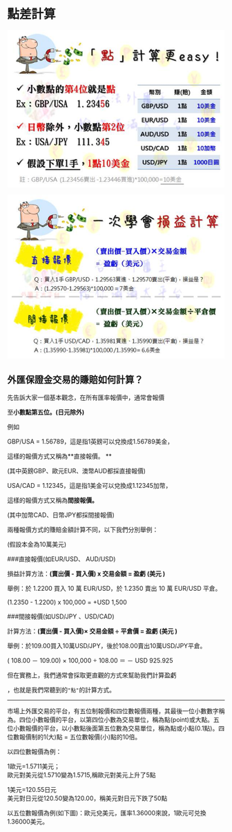 # 點差計算

![](images/10360312593925.jpg)

![](images/10360312670116.jpg)


## 外匯保證金交易的賺賠如何計算？

 

先告訴大家一個基本觀念，在所有匯率報價中，通常會報價

至**小數點第五位。(日元除外)**

 

例如

GBP/USA = 1.56789，這是指1英鎊可以兌換成1.56789美金，

這樣的報價方式又稱為**直接報價。 **

(其中英鎊GBP、歐元EUR、澳幣AUD都採直接報價)

 

USA/CAD = 1.12345，這是指1美金可以兌換成1.12345加幣，

這樣的報價方式又稱為**間接報價。**

(其中加幣CAD、日幣JPY都採間接報價)

 

 

兩種報價方式的賺賠金額計算不同，以下我們分別舉例：

(假設本金為10萬美元)

 

###直接報價(如EUR/USD、 AUD/USD)

 

損益計算方法：**(賣出價 - 買入價) x 交易金額 = 盈虧 (美元 )**

舉例：於 1.2200 買入 10 萬 EUR/USD，於 1.2350 賣出 10 萬 EUR/USD 平倉。

(1.2350 - 1.2200) x 100,000 = +USD 1,500

 

 

###間接報價(如USD/JPY 、USD/CAD)

 

計算方法：**(賣出價 - 買入價)× 交易金額 ÷ 平倉價 = 盈虧 (美元 )**

舉例：於109.00買入10萬USD/JPY，後於108.00賣出10萬USD/JPY平倉。

( 108.00 － 109.00) × 100,000 ÷ 108.00 ＝ － USD 925.925

 

 

但在實務上，我們通常會採取更直觀的方式來幫助我們計算盈虧

，也就是我們常聽到的`"點"`的計算方式。


---


市場上外匯交易的平台，有五位制報價和四位數報價兩種，其最後一位小數數字稱為。四位小數報價的平台，以第四位小數為交易單位，稱為點(point)或大點。五位小數報價的平台，以小數點後面第五位數為交易單位，稱為點或小點(0.1點)。四位數報價制的1(大)點 = 五位數報價(小)點的10倍。

以四位數報價為例：

1歐元=1.5711美元；<br>
歐元對美元從1.5710變為1.5715,稱歐元對美元上升了5點


1美元=120.55日元<br>
美元對日元從120.50變為120.00，稱美元對日元下跌了50點

以五位數報價為例(如下圖)：歐元兌美元，匯率1.36000來說，1歐元可兑換1.36000美元。